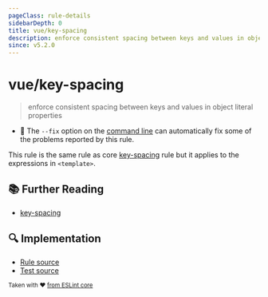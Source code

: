```yaml
---
pageClass: rule-details
sidebarDepth: 0
title: vue/key-spacing
description: enforce consistent spacing between keys and values in object literal properties
since: v5.2.0
---
```

# vue/key-spacing
> enforce consistent spacing between keys and values in object literal properties

- :wrench: The `--fix` option on the [command line](https://eslint.org/docs/user-guide/command-line-interface#fixing-problems) can automatically fix some of the problems reported by this rule.

This rule is the same rule as core [key-spacing] rule but it applies to the expressions in `<template>`.

## :books: Further Reading

- [key-spacing]

[key-spacing]: https://eslint.org/docs/rules/key-spacing

## :mag: Implementation

- [Rule source](https://github.com/vuejs/eslint-plugin-vue/blob/master/lib/rules/key-spacing.js)
- [Test source](https://github.com/vuejs/eslint-plugin-vue/blob/master/tests/lib/rules/key-spacing.js)

<sup>Taken with ❤️ [from ESLint core](https://eslint.org/docs/rules/key-spacing)</sup>
